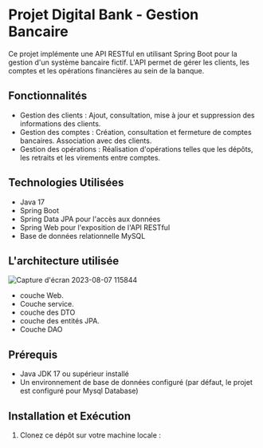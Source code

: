 # Projet Digital Bank - Gestion Bancaire

Ce projet implémente une API RESTful en utilisant Spring Boot pour la gestion d'un système bancaire fictif. L'API permet de gérer les clients, les comptes et les opérations financières au sein de la banque.

## Fonctionnalités

- Gestion des clients : Ajout, consultation, mise à jour et suppression des informations des clients.
- Gestion des comptes : Création, consultation et fermeture de comptes bancaires. Association avec des clients.
- Gestion des opérations : Réalisation d'opérations telles que les dépôts, les retraits et les virements entre comptes.

## Technologies Utilisées

- Java 17
- Spring Boot
- Spring Data JPA pour l'accès aux données
- Spring Web pour l'exposition de l'API RESTful
- Base de données relationnelle MySQL
  
## L'architecture utilisée

![Capture d'écran 2023-08-07 115844](https://github.com/EchchebabyMohamed/Bank_back_end/assets/126407198/f3b42a41-ed5a-4e82-9dd7-f80e46ad1918)

- couche Web.
- Couche service.
- couche des DTO
- couche des entités JPA.
- Couche DAO

## Prérequis

- Java JDK 17 ou supérieur installé
- Un environnement de base de données configuré (par défaut, le projet est configuré pour Mysql Database)

## Installation et Exécution

1. Clonez ce dépôt sur votre machine locale :
